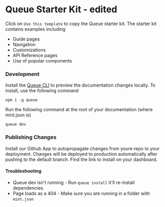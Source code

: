 # Queue Starter Kit - edited

Click on `Use this template` to copy the Queue starter kit. The starter kit contains examples including

* Guide pages
* Navigation
* Customizations
* API Reference pages
* Use of popular components

### Development

Install the [Queue CLI](https://www.npmjs.com/package/queue) to preview the documentation changes locally. To install, use the following command

```
npm i -g queue
```

Run the following command at the root of your documentation (where mint.json is)

```
queue dev
```

### Publishing Changes

Install our Github App to autopropagate changes from youre repo to your deployment. Changes will be deployed to production automatically after pushing to the default branch. Find the link to install on your dashboard.

#### Troubleshooting

* Queue dev isn't running - Run `queue install` it'll re-install dependencies.
* Page loads as a 404 - Make sure you are running in a folder with `mint.json`